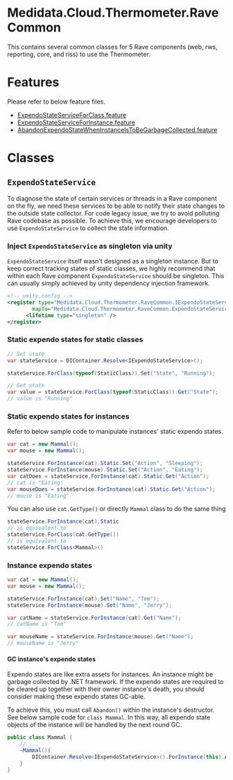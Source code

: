 # Medidata.Cloud.Thermometer.RaveCommon
This contains several common classes for 5 Rave components (web, rws, reporting, core, and riss) to use the Thermometer.

# Features
Please refer to below feature files.
- [ExpendoStateServiceForClass.feature](Mct.RaveCommon.Specs/ExpendoStateServiceForClass.feature)
-  [ExpendoStateServiceForInstance.feature](Mct.RaveCommon.Specs/ExpendoStateServiceForInstance.feature)
- [AbandonExpendoStateWhenInstanceIsToBeGarbageCollected.feature](Mct.RaveCommon.Specs/AbandonExpendoStateWhenInstanceIsToBeGarbageCollected.feature)

# Classes
## `ExpendoStateService`
To diagnose the state of certain services or threads in a Rave component on the fly, we need these services to be able to notify their state changes to the outside state collector. For code legacy issue, we try to avoid polluting Rave codebase as possible. To achieve this, we encourage developers to use `ExpendoStateService` to collect the state information.

### Inject `ExpendoStateService` as singleton via unity
`ExpendoStateService` itself wasn't designed as a singleton instance. But to keep correct tracking states of static classes, we highly recommend that within each Rave component `ExpendoStateService` should be singleton. This can usually simply achieved by unity dependency injection framework.

```xml
<!-- unity.config -->
<register type="Medidata.Cloud.Thermometer.RaveCommon.IExpendoStateService, Medidata.Cloud.Thermometer.RaveCommon"
        mapTo="Medidata.Cloud.Thermometer.RaveCommon.ExpendoStateService, Medidata.Cloud.Thermometer.RaveCommon">
      <lifetime type="singleton" />
</register>      
```

### Static expendo states for static classes
```cs
// Set state
var stateService = DIContainer.Resolve<IExpendoStateService>();

stateService.ForClass(typeof(StaticClass)).Set("State", "Running");

// Get state
var value = stateService.ForClass(typeof(StaticClass)).Get("State");
// value is "Running"
```

### Static expendo states for instances
Refer to below sample code to manipulate instances' static expendo states.
```cs
var cat = new Mammal();
var mouse = new Mammal();

stateService.ForInstance(cat).Static.Set("Action", "Sleeping");
stateService.ForInstance(mouse).Static.Set("Action", "Eating");
var catDoes = stateService.ForInstance(cat).Static.Get("Action");
// cat is "Eating"
var mouseDoes = stateService.ForInstance(cat).Static.Get("Action");
// mouse is "Eating"
```
You can also use `cat.GetType()` or directly `Mammal` class to do the same thing
```cs
stateService.ForInstance(cat).Static
// is equivalent to
stateService.ForClass(cat.GetType())
// is equivalent to
stateService.ForClass<Mammal>()
```

### Instance expendo states
```cs
var cat = new Mammal();
var mouse = new Mammal();

stateService.ForInstance(cat).Set("Name", "Tom");
stateService.ForInstance(mouse).Set("Name", "Jerry");

var catName = stateService.ForInstance(cat).Get("Name");
// catName is "Tom"

var mouseName = stateService.ForInstance(mouse).Get("Name");
// mouseName is "Jerry"
```

#### GC instance's expendo states
Expendo states are like extra assets for instances. An instance might be garbage collected by .NET framework. If the expendo states are required to be cleared up together with their owner instance's death, you should consider making these expendo states GC-able.

To achieve this, you must call `Abandon()` within the instance's destructor. See below sample code for `class Mammal`. In this way, all expendo state objects of the instance will be handled by the next round GC.
```cs
public class Mammal {
    // ...
    ~Mammal(){
        DIContainer.Resolve<IExpendoStateService>().ForInstance(this).Abandon();
    }
}
```
